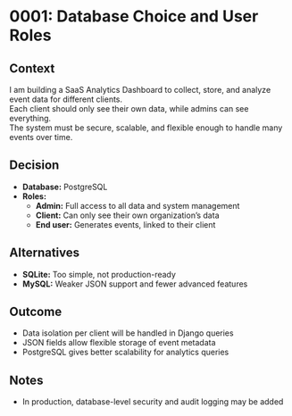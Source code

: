 # 0001: Database Choice and User Roles

## Context
I am building a SaaS Analytics Dashboard to collect, store, and analyze event data for different clients.  
Each client should only see their own data, while admins can see everything.  
The system must be secure, scalable, and flexible enough to handle many events over time.

## Decision
- **Database:** PostgreSQL  
- **Roles:**  
  - **Admin:** Full access to all data and system management  
  - **Client:** Can only see their own organization’s data  
  - **End user:** Generates events, linked to their client  

## Alternatives
- **SQLite:** Too simple, not production-ready  
- **MySQL:** Weaker JSON support and fewer advanced features  

## Outcome
- Data isolation per client will be handled in Django queries  
- JSON fields allow flexible storage of event metadata  
- PostgreSQL gives better scalability for analytics queries  

## Notes
- In production, database-level security and audit logging may be added
